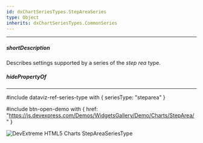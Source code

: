 ```yaml
---
id: dxChartSeriesTypes.StepAreaSeries
type: Object
inherits: dxChartSeriesTypes.CommonSeries
---
```

---
##### shortDescription
Describes settings supported by a series of the *step rea* type.

##### hidePropertyOf

---
#include dataviz-ref-series-type with { 
    seriesType: "steparea"
}

#include btn-open-demo with {
    href: "https://js.devexpress.com/Demos/WidgetsGallery/Demo/Charts/StepArea/"
}

![DevExtreme HTML5 Charts StepAreaSeriesType](/images/ChartJS/StepArea.png)